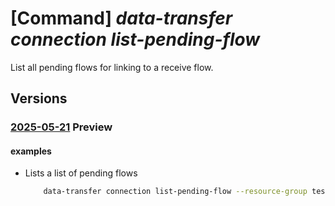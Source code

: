 # [Command] _data-transfer connection list-pending-flow_

List all pending flows for linking to a receive flow.

## Versions

### [2025-05-21](/Resources/mgmt-plane/L3N1YnNjcmlwdGlvbnMve30vcmVzb3VyY2Vncm91cHMve30vcHJvdmlkZXJzL21pY3Jvc29mdC5henVyZWRhdGF0cmFuc2Zlci9jb25uZWN0aW9ucy97fS9saXN0cGVuZGluZ2Zsb3dz/2025-05-21.xml) **Preview**

<!-- mgmt-plane /subscriptions/{}/resourcegroups/{}/providers/microsoft.azuredatatransfer/connections/{}/listpendingflows 2025-05-21 -->

#### examples

- Lists a list of pending flows
    ```bash
        data-transfer connection list-pending-flow --resource-group testRG --connection-name testConnection
    ```
